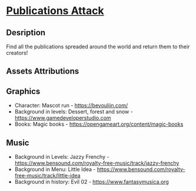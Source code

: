 # [Publications Attack](https://publicalagame.now.sh)

## Desription

Find all the publications spreaded around the world and return them to their creators!

## Assets Attributions

## Graphics

* Character: Mascot run - https://bevouliin.com/
* Background in levels: Dessert, forest and snow - https://www.gamedeveloperstudio.com
* Books: Magic books - https://opengameart.org/content/magic-books


## Music

* Background in Levels: Jazzy Frenchy - https://www.bensound.com/royalty-free-music/track/jazzy-frenchy
* Background in Menu: Little Idea - https://www.bensound.com/royalty-free-music/track/little-idea
* Background in history: Evil 02 - https://www.fantasymusica.org

